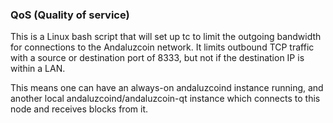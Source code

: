 ### QoS (Quality of service) ###

This is a Linux bash script that will set up tc to limit the outgoing bandwidth for connections to the Andaluzcoin network. It limits outbound TCP traffic with a source or destination port of 8333, but not if the destination IP is within a LAN.

This means one can have an always-on andaluzcoind instance running, and another local andaluzcoind/andaluzcoin-qt instance which connects to this node and receives blocks from it.

